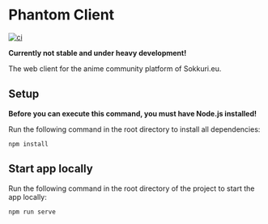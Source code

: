 # Phantom Client
[![ci](https://github.com/Sokkuri/Phantom-CLient/workflows/CI/badge.svg)](https://github.com/Sokkuri/Phantom-Client/commits/master)

**Currently not stable and under heavy development!**

The web client for the anime community platform of Sokkuri.eu.

## Setup
**Before you can execute this command, you must have Node.js installed!**

Run the following command in the root directory to install all dependencies:
```
npm install
```

## Start app locally
Run the following command in the root directory of the project to start the app locally:
```
npm run serve
```
